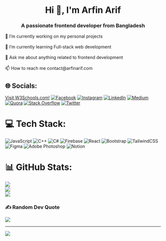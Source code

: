 <h1 align="center">Hi 👋, I'm Arfin Arif</h1>
<h3 align="center">A passionate frontend developer from Bangladesh</h3>
🔭 I’m currently working on my personal projects<br><br>🌱 I’m currently learning Full-stack web development<br><br>💬 Ask me about anything related to frontend development<br><br>📫 How to reach me contact@arfinarif.com


## 🌐 Socials:
<a href="https://www.w3schools.com" target="_blank">Visit W3Schools.com!</a> 
[![Facebook](https://img.shields.io/badge/Facebook-%231877F2.svg?logo=Facebook&logoColor=white)](https://facebook.com/arfinarif.bd) [![Instagram](https://img.shields.io/badge/Instagram-%23E4405F.svg?logo=Instagram&logoColor=white)](https://instagram.com/iamarfinarif) [![LinkedIn](https://img.shields.io/badge/LinkedIn-%230077B5.svg?logo=linkedin&logoColor=white)](https://linkedin.com/in/arfinarifbd) [![Medium](https://img.shields.io/badge/Medium-12100E?logo=medium&logoColor=white)](https://medium.com/@@arfinarif) [![Quora](https://img.shields.io/badge/Quora-%23B92B27.svg?logo=Quora&logoColor=white)](https://quora.com/profile/arfin-arif1) [![Stack Overflow](https://img.shields.io/badge/-Stackoverflow-FE7A16?logo=stack-overflow&logoColor=white)](https://stackoverflow.com/users/arfin-arif) [![Twitter](https://img.shields.io/badge/Twitter-%231DA1F2.svg?logo=Twitter&logoColor=white)](https://twitter.com/arfinarif__) 

# 💻 Tech Stack:
![JavaScript](https://img.shields.io/badge/javascript-%23323330.svg?style=for-the-badge&logo=javascript&logoColor=%23F7DF1E) ![C++](https://img.shields.io/badge/c++-%2300599C.svg?style=for-the-badge&logo=c%2B%2B&logoColor=white) ![C#](https://img.shields.io/badge/c%23-%23239120.svg?style=for-the-badge&logo=c-sharp&logoColor=white) ![Firebase](https://img.shields.io/badge/firebase-%23039BE5.svg?style=for-the-badge&logo=firebase) ![React](https://img.shields.io/badge/react-%2320232a.svg?style=for-the-badge&logo=react&logoColor=%2361DAFB) ![Bootstrap](https://img.shields.io/badge/bootstrap-%23563D7C.svg?style=for-the-badge&logo=bootstrap&logoColor=white) ![TailwindCSS](https://img.shields.io/badge/tailwindcss-%2338B2AC.svg?style=for-the-badge&logo=tailwind-css&logoColor=white) 	![Figma](https://img.shields.io/badge/figma-%23F24E1E.svg?style=for-the-badge&logo=figma&logoColor=white) ![Adobe Photoshop](https://img.shields.io/badge/adobephotoshop-%2331A8FF.svg?style=for-the-badge&logo=adobephotoshop&logoColor=white) ![Notion](https://img.shields.io/badge/Notion-%23000000.svg?style=for-the-badge&logo=notion&logoColor=white)
# 📊 GitHub Stats:
![](https://github-readme-stats.vercel.app/api?username=arfin-arif&theme=dark&hide_border=false&include_all_commits=false&count_private=false)<br/>
![](https://github-readme-streak-stats.herokuapp.com/?user=arfin-arif&theme=dark&hide_border=false)<br/>
![](https://github-readme-stats.vercel.app/api/top-langs/?username=arfin-arif&theme=dark&hide_border=false&include_all_commits=false&count_private=false&layout=compact)

### ✍️ Random Dev Quote
![](https://quotes-github-readme.vercel.app/api?type=horizontal&theme=radical)

---
[![](https://visitcount.itsvg.in/api?id=arfin-arif&icon=0&color=0)](https://visitcount.itsvg.in)
